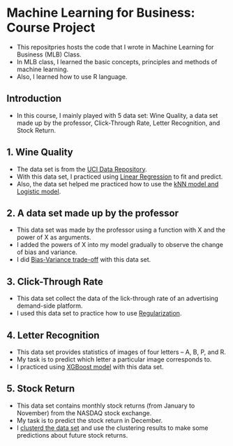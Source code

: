# Machine Learning for Business: Course Project
* This repositpries hosts the code that I wrote in Machine Learning for Business (MLB) Class.
* In MLB class, I learned the basic concepts, principles and methods of machine learning.
* Also, I learned how to use R language.

## Introduction
* In this course, I mainly played with 5 data set:  Wine Quality, a data set made up by the professor, Click-Through Rate, Letter Recognition, and Stock Return. 

## 1. Wine Quality
* The data set is from the [UCI Data Repository](https://archive.ics.uci.edu/ml/datasets/Wine+Quality).
* With this data set, I practiced using [Linear Regression](https://github.com/l1mc/Machine-Learning-for-Business-CourseProject/blob/master/Predict%20Wine%20Quality%20with%20LR.R) to fit and predict. 
* Also, the data set helped me practiced how to use the [kNN model and Logistic model](https://github.com/l1mc/Machine-Learning-for-Business-CourseProject/blob/master/Wine%20Quality%20with%20kNN%20and%20Logit.R).  

## 2. A data set made up by the professor
* This data set was made by the professor using a function with X and the power of X as arguments.
* I added the powers of X into my model gradually to observe the change of bias and variance.
* I did [Bias-Variance trade-off](https://github.com/l1mc/Machine-Learning-for-Business-CourseProject/blob/master/Bias-Variance%20Trade-off.R) with this data set.  

## 3. Click-Through Rate
* This data set collect the data of the lick-through rate of an advertising demand-side platform. 
* I used this data set to practice how to use [Regularization](https://github.com/l1mc/Machine-Learning-for-Business-CourseProject/blob/master/Predict%20the%20Click-through.R).  

## 4. Letter Recognition
* This data set provides statistics of images of four letters – A, B, P, and R. 
* My task is to predict which letter a particular image corresponds to. 
* I practiced using [XGBoost model](https://github.com/l1mc/Machine-Learning-for-Business-CourseProject/blob/master/Letter%20Recognition%20with%20XGB%20.R) with this data set.  

## 5. Stock Return
* This data set contains monthly stock returns (from January to November) from the NASDAQ stock exchange.
* My task is to predict the stock return in December.
* I [clusterd the data set](https://github.com/l1mc/Machine-Learning-for-Business-CourseProject/blob/master/Predict%20Stock%20Returns%20after%20Clustering.R) and use the clustering results to make some predictions about future stock returns.
